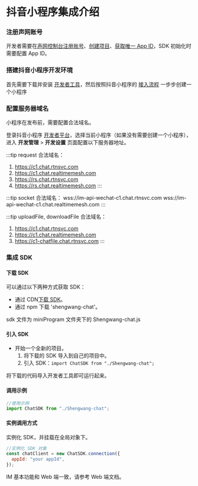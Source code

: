 # 抖音小程序集成介绍

<Toc />

### 注册声网账号

开发者需要在[声网控制台](https://console.shengwang.cn/overview)[注册账号](enable_im.html#_1-登录声网控制台)、[创建项目](enable_im.html#_2-开通即时通讯-im-服务)、[获取唯一 App ID](enable_im.html#_3-获取-app-id)，SDK 初始化时需要配置 App ID。

### 搭建抖音小程序开发环境

首先需要下载并安装 [开发者工具](https://microapp.bytedance.com/docs/zh-CN/mini-app/develop/developer-instrument/developer-instrument-update-and-download/)，然后按照抖音小程序的 [接入流程](https://microapp.bytedance.com/docs/zh-CN/mini-app/develop/guide/start/kick-off) 一步步创建一个小程序

### 配置服务器域名

小程序在发布前，需要配置合法域名。

登录抖音小程序 [开发者平台](https://microapp.bytedance.com/)，选择当前小程序（如果没有需要创建一个小程序），进入 **开发管理** > **开发设置** 页面配置以下服务器地址。

:::tip
request 合法域名：

1. https://c1.chat.rtnsvc.com
2. https://c1.chat.realtimemesh.com
3. https://rs.chat.rtnsvc.com
4. https://rs.chat.realtimemesh.com
   :::

:::tip
socket 合法域名：
wss://im-api-wechat-c1.chat.rtnsvc.com
wss://im-api-wechat-c1.chat.realtimemesh.com
:::

:::tip
uploadFile, downloadFile 合法域名：

1. https://c1.chat.rtnsvc.com
2. https://c1.chat.realtimemesh.com
3. https://c1-chatfile.chat.rtnsvc.com
   :::

### 集成 SDK

#### 下载 SDK

可以通过以下两种方式获取 SDK：

- 通过 CDN[下载 SDK](https://download.shengwang.cn/sdk/release/shengwang-chat-web-1.3.2.zip)。
- 通过 npm 下载 'shengwang-chat'。

sdk 文件为 miniProgram 文件夹下的 Shengwang-chat.js

#### 引入 SDK

- 开始一个全新的项目。
  1. 将下载的 SDK 导入到自己的项目中。
  2. 引入 SDK：`import ChatSDK from "./Shengwang-chat";`

将下载的代码导入开发者工具即可运行起来。

#### 调用示例

```javascript
//使用示例
import ChatSDK from "./Shengwang-chat";
```

#### 实例调用方式

实例化 SDK，并挂载在全局对象下。

```javascript
//实例化 SDK 对象
const chatClient = new ChatSDK.connection({
  appId: "your appId",
});
```

IM 基本功能和 Web 端一致，请参考 Web 端文档。
